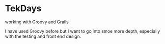 TekDays
=======

working with Groovy and Grails

I have used Groovy before but I want to go into smoe more depth, especially with the testing and front end design.

